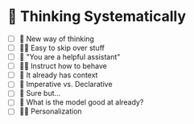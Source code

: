 # 🤔 Thinking Systematically

- [ ] 🧠 New way of thinking
- [ ] 🏴‍☠️ Easy to skip over stuff
- [ ] 📎 "You are a helpful assistant"
- [ ] 👩‍🏫 Instruct how to behave
- [ ] 💬 It already has context
- [ ] 💪 Imperative vs. Declarative
- [ ] 🤑 Sure but...
- [ ] 🤖 What is the model good at already?
- [ ] 💃🕺 Personalization